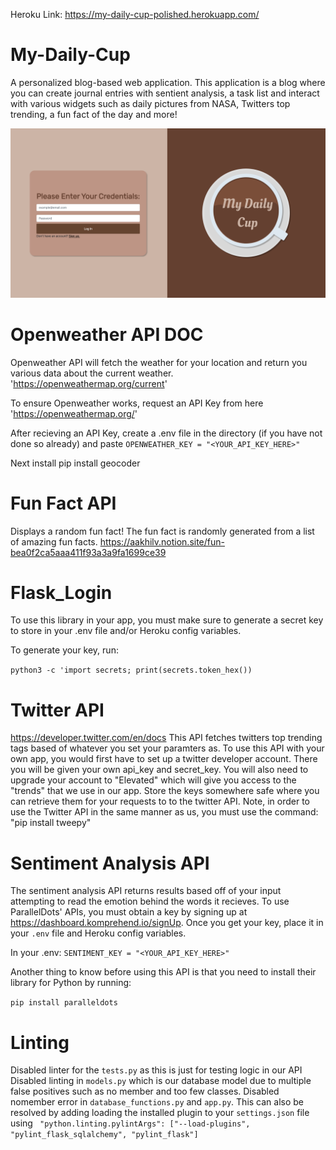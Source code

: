 Heroku Link: https://my-daily-cup-polished.herokuapp.com/
# My-Daily-Cup
A personalized blog-based web application. This application is a blog where you can create journal entries with sentient analysis, a task list and interact with various widgets such as daily pictures from NASA, Twitters top trending, a fun fact of the day and more!

![My Daily Cup Image](https://github.com/AtilG/My-Daily-Cup-Polished/blob/main/static/readme.png)

# Openweather API DOC

Openweather API will fetch the weather for your location and return you various data about the current weather.
'https://openweathermap.org/current'

To ensure Openweather works, request an API Key from here
'https://openweathermap.org/'

After recieving an API Key, create a .env file in the directory (if you have not done so already)
and paste `OPENWEATHER_KEY = "<YOUR_API_KEY_HERE>"`

Next install 
pip install geocoder

# Fun Fact API
Displays a random fun fact! The fun fact is randomly generated from a list of amazing fun facts.
https://aakhilv.notion.site/fun-bea0f2ca5aaa411f93a3a9fa1699ce39


# Flask_Login
To use this library in your app, you must make sure to generate a secret key to store in your .env file and/or Heroku config variables.

To generate your key, run:

`python3 -c 'import secrets; print(secrets.token_hex())`


# Twitter API
https://developer.twitter.com/en/docs
This API fetches twitters top trending tags based of whatever you set your paramters as.
To use this API with your own app, you would first have to set up a twitter developer account.
There you will be given your own api_key and secret_key.
You will also need to upgrade your account to "Elevated" which will give you access to the "trends" that we use in our app.
Store the keys somewhere safe where you can retrieve them for your requests to to the twitter API.
Note, in order to use the Twitter API in the same manner as us, you must use the command: "pip install tweepy"

# Sentiment Analysis API 
The sentiment analysis API returns results based off of your input attempting to read the emotion behind the words it recieves.
To use ParallelDots' APIs, you must obtain a key by signing up at https://dashboard.komprehend.io/signUp. Once you get your key, place it in your `.env` file and Heroku config variables.

In your .env:
`SENTIMENT_KEY = "<YOUR_API_KEY_HERE>"`

Another thing to know before using this API is that you need to install their library for Python by running:

`pip install paralleldots`

# Linting

Disabled linter for the `tests.py` as this is just for testing logic in our API
Disabled linting in `models.py` which is our database model due to multiple false positives such as no member and too few classes.
Disabled nomember error in `database_functions.py` and `app.py`. This can also be resolved by adding loading the installed plugin to your `settings.json` file using
` "python.linting.pylintArgs": ["--load-plugins", "pylint_flask_sqlalchemy", "pylint_flask"]`


